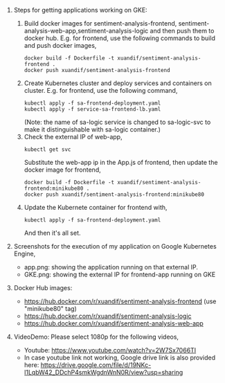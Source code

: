 1. Steps for getting applications working on GKE:
    1. Build docker images for sentiment-analysis-frontend, sentiment-analysis-web-app,sentiment-analysis-logic and then push them to docker hub.
        E.g. for frontend, use the following commands to build and push docker images,
        ```
        docker build -f Dockerfile -t xuandif/sentiment-analysis-frontend .
        docker push xuandif/sentiment-analysis-frontend
        ```
    2. Create Kubernetes cluster and deploy services and containers on cluster. 
        E.g. for frontend, use the following command,
        ```
        kubectl apply -f sa-frontend-deployment.yaml
        kubectl apply -f service-sa-frontend-lb.yaml
        ```
        (Note: the name of sa-logic service is changed to sa-logic-svc to make it distinguishable with sa-logic container.)
    3. Check the external IP of web-app,
        ```
        kubectl get svc
        ```
        Substitute the web-app ip in the App.js of frontend, then update the docker image for frontend,
        ```
        docker build -f Dockerfile -t xuandif/sentiment-analysis-frontend:minikube80 .
        docker push xuandif/sentiment-analysis-frontend:minikube80
        ```
    4. Update the Kubernete container for frontend with,
        ```
        kubectl apply -f sa-frontend-deployment.yaml
        ```
        And then it's all set.
2. Screenshots for the execution of my application on Google Kubernetes Engine,
    - app.png: showing the application running on that external IP.
    - GKE.png: showing the external IP for frontend-app running on GKE
3. Docker Hub images:
    - https://hub.docker.com/r/xuandif/sentiment-analysis-frontend (use "minikube80" tag)
    - https://hub.docker.com/r/xuandif/sentiment-analysis-logic
    - https://hub.docker.com/r/xuandif/sentiment-analysis-web-app
  
4. VideoDemo:
    Please select 1080p for the following videos,
    - Youtube: https://www.youtube.com/watch?v=2W7Sx7066TI
    - In case youtube link not working, Google drive link is also provided here: https://drive.google.com/file/d/19NKc-l1LqbW42_DDchP4smkWgdnWnN0R/view?usp=sharing
